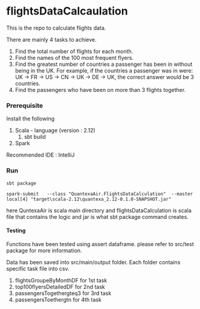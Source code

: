 # flightsDataCalcaulation

This is the repo to calculate flights data.

There are mainly 4 tasks to achieve.

1. Find the total number of flights for each month.
2. Find the names of the 100 most frequent flyers.
3. Find the greatest number of countries a passenger has been in without being in the UK. For example, if the countries a passenger was in were: UK -> FR -> US -> CN -> UK -> DE -> UK, the correct answer would be 3 countries.
4. Find the passengers who have been on more than 3 flights together.

### Prerequisite 

Install the following
1. Scala - language (version : 2.12)
   1. sbt build 
2. Spark

Recommended IDE : IntelliJ

### Run 

    sbt package
    
    spark-submit   --class "QuantexaAir.FlightsDataCalculation"  --master local[4] "target\scala-2.12\quantexa_2.12-0.1.0-SNAPSHOT.jar"


here QuntexaAir is scala main directory and flightsDataCalculation is scala file that contains the logic
and jar is what sbt package command creates.

#### Testing

Functions have been tested using assert dataframe.
please refer to src/test package for more information.

Data has been saved into src/main/output folder.
Each folder contains specific task file into csv.

1. flightsGroupeByMonthDF for 1st task
2. top100flyersDetailedDF for 2nd task
3. passengersTogethergteq3 for 3rd task
4. passengersToethergtn for 4th task